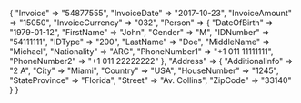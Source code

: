 {
    "Invoice" => "54877555",
    "InvoiceDate" => "2017-10-23",
    "InvoiceAmount" => "15050",
    "InvoiceCurrency" => "032",
    "Person" => {
        "DateOfBirth" => "1979-01-12",
        "FirstName" => "John",
        "Gender" => "M",
        "IDNumber" => "54111111",
        "IDType" => "200",
        "LastName" => "Doe",
        "MiddleName" => "Michael",
        "Nationality" => "ARG",
        "PhoneNumber1" => "+1 011 11111111",
        "PhoneNumber2" => "+1 011 22222222"
    },
    "Address" => {
        "AdditionalInfo" => "2 A",
        "City" => "Miami",
        "Country" => "USA",
        "HouseNumber" => "1245",
        "StateProvince" => "Florida",
        "Street" => "Av. Collins",
        "ZipCode" => "33140"
    }
}